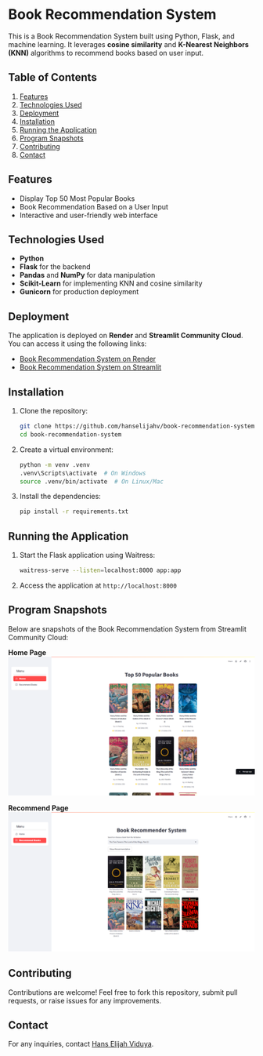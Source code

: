 # Book Recommendation System

This is a Book Recommendation System built using Python, Flask, and machine learning. It leverages **cosine similarity** and **K-Nearest Neighbors (KNN)** algorithms to recommend books based on user input.

## Table of Contents
1. [Features](#features)
2. [Technologies Used](#technologies-used)
3. [Deployment](#deployment)
4. [Installation](#installation)
5. [Running the Application](#running-the-application)
6. [Program Snapshots](#program-snapshots)
7. [Contributing](#contributing)
8. [Contact](#contact)

## Features
- Display Top 50 Most Popular Books
- Book Recommendation Based on a User Input
- Interactive and user-friendly web interface

## Technologies Used
- **Python**
- **Flask** for the backend
- **Pandas** and **NumPy** for data manipulation
- **Scikit-Learn** for implementing KNN and cosine similarity
- **Gunicorn** for production deployment

## Deployment
The application is deployed on **Render** and **Streamlit Community Cloud**. You can access it using the following links:

- [Book Recommendation System on Render](https://book-recommendation-system-pil0.onrender.com/)
- [Book Recommendation System on Streamlit](https://hanselijahv-bookrecsys.streamlit.app/)

## Installation

1. Clone the repository:
    ```bash
    git clone https://github.com/hanselijahv/book-recommendation-system.git
    cd book-recommendation-system
    ```

2. Create a virtual environment:
    ```bash
    python -m venv .venv
    .venv\Scripts\activate  # On Windows
    source .venv/bin/activate  # On Linux/Mac
    ```

3. Install the dependencies:
    ```bash
    pip install -r requirements.txt
    ```

## Running the Application

1. Start the Flask application using Waitress:
    ```bash
    waitress-serve --listen=localhost:8000 app:app
    ```

2. Access the application at `http://localhost:8000`

## Program Snapshots
Below are snapshots of the Book Recommendation System from Streamlit Community Cloud:

**Home Page**  
![Home Page](snapshots/home.png)

**Recommend Page**  
![Recommend Page](snapshots/recommend.png)

## Contributing
Contributions are welcome! Feel free to fork this repository, submit pull requests, or raise issues for any improvements.

## Contact
For any inquiries, contact [Hans Elijah Viduya](https://www.linkedin.com/in/hanselijahv/).
